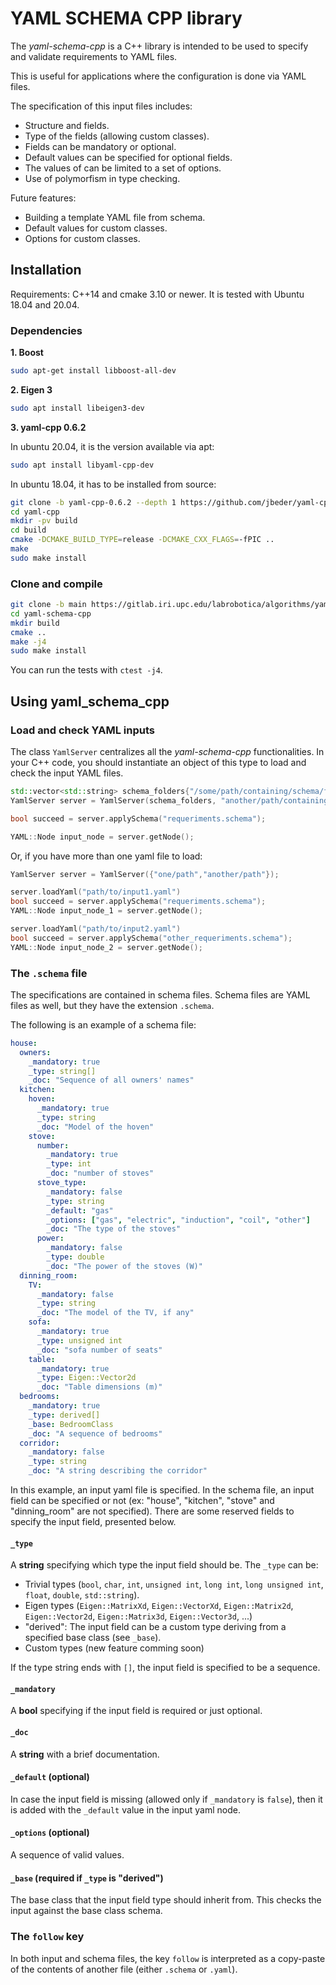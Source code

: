 # YAML SCHEMA CPP library

The *yaml-schema-cpp* is a C++ library is intended to be used to specify and validate requirements to YAML files.

This is useful for applications where the configuration is done via YAML files.

The specification of this input files includes:
- Structure and fields.
- Type of the fields (allowing custom classes).
- Fields can be mandatory or optional.
- Default values can be specified for optional fields.
- The values of can be limited to a set of options.
- Use of polymorfism in type checking.

Future features:
- Building a template YAML file from schema.
- Default values for custom classes.
- Options for custom classes.

## Installation

Requirements: C++14 and cmake 3.10 or newer. 
It is tested with Ubuntu 18.04 and 20.04.

### Dependencies

**1. Boost**

```bash
sudo apt-get install libboost-all-dev
```

**2. Eigen 3**

```bash
sudo apt install libeigen3-dev
```

**3. yaml-cpp 0.6.2**

In ubuntu 20.04, it is the version available via apt: 

```bash
sudo apt install libyaml-cpp-dev
```
In ubuntu 18.04, it has to be installed from source:

```bash
git clone -b yaml-cpp-0.6.2 --depth 1 https://github.com/jbeder/yaml-cpp.git
cd yaml-cpp
mkdir -pv build
cd build
cmake -DCMAKE_BUILD_TYPE=release -DCMAKE_CXX_FLAGS=-fPIC ..
make
sudo make install
```

### Clone and compile

```bash
git clone -b main https://gitlab.iri.upc.edu/labrobotica/algorithms/yaml-schema-cpp.git
cd yaml-schema-cpp
mkdir build
cmake ..
make -j4
sudo make install
```
You can run the tests with `ctest -j4`.

## Using yaml_schema_cpp

### Load and check YAML inputs

The class `YamlServer` centralizes all the *yaml-schema-cpp* functionalities.
In your C++ code, you should instantiate an object of this type to load and check the input YAML files.

```c++
std::vector<std::string> schema_folders{"/some/path/containing/schema/files"};
YamlServer server = YamlServer(schema_folders, "another/path/containing/the/input.yaml");

bool succeed = server.applySchema("requeriments.schema");

YAML::Node input_node = server.getNode();
```

Or, if you have more than one yaml file to load:

```c++
YamlServer server = YamlServer({"one/path","another/path"});

server.loadYaml("path/to/input1.yaml")
bool succeed = server.applySchema("requeriments.schema");
YAML::Node input_node_1 = server.getNode();

server.loadYaml("path/to/input2.yaml")
bool succeed = server.applySchema("other_requeriments.schema");
YAML::Node input_node_2 = server.getNode();
```

### The `.schema` file

The specifications are contained in schema files.
Schema files are YAML files as well, but they have the extension `.schema`.

The following is an example of a schema file:
```yaml
house:
  owners:
    _mandatory: true
    _type: string[]
    _doc: "Sequence of all owners' names"
  kitchen:
    hoven:
      _mandatory: true
      _type: string
      _doc: "Model of the hoven"
    stove:
      number:
        _mandatory: true
        _type: int
        _doc: "number of stoves"
      stove_type:
        _mandatory: false
        _type: string
        _default: "gas"
        _options: ["gas", "electric", "induction", "coil", "other"]
        _doc: "The type of the stoves"
      power:
        _mandatory: false
        _type: double
        _doc: "The power of the stoves (W)"
  dinning_room:
    TV:
      _mandatory: false
      _type: string
      _doc: "The model of the TV, if any"
    sofa:
      _mandatory: true
      _type: unsigned int
      _doc: "sofa number of seats"
    table:
      _mandatory: true
      _type: Eigen::Vector2d
      _doc: "Table dimensions (m)"
  bedrooms:
    _mandatory: true
    _type: derived[]
    _base: BedroomClass
    _doc: "A sequence of bedrooms" 
  corridor:
    _mandatory: false
    _type: string
    _doc: "A string describing the corridor"
```

In this example, an input yaml file is specified. In the schema file, an input field can be specified or not (ex: "house", "kitchen", "stove" and "dinning_room" are not specified). There are some reserved fields to specify the input field, presented below.

#### `_type`
A **string** specifying which type the input field should be. 
The `_type` can be:
- Trivial types (`bool`, `char`, `int`, `unsigned int`, `long int`, `long unsigned int`, `float`, `double`, `std::string`).
- Eigen types (`Eigen::MatrixXd`, `Eigen::VectorXd`, `Eigen::Matrix2d`, `Eigen::Vector2d`, `Eigen::Matrix3d`, `Eigen::Vector3d`, ...)
- "derived": The input field can be a custom type deriving from a specified base class (see `_base`).
- Custom types (new feature comming soon)

If the type string ends with `[]`, the input field is specified to be a sequence.

#### `_mandatory`
A **bool** specifying if the input field is required or just optional.

#### `_doc`
A **string** with a brief documentation.

#### `_default` (optional)
In case the input field is missing (allowed only if `_mandatory` is `false`), then it is added with the `_default` value in the input yaml node.

#### `_options` (optional)
A sequence of valid values.

#### `_base` (required if `_type` is "derived")
The base class that the input field type should inherit from. This checks the input against the base class schema.


### The `follow` key

In both input and schema files, the key `follow` is interpreted as a copy-paste of the contents of another file (either `.schema` or `.yaml`).
